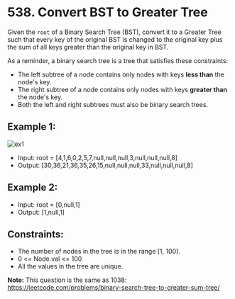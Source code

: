 # 538. Convert BST to Greater Tree

Given the `root` of a Binary Search Tree (BST), convert it to a Greater Tree such that every key of the original BST is changed to the original key plus the sum of all keys greater than the original key in BST.

As a reminder, a binary search tree is a tree that satisfies these constraints:

- The left subtree of a node contains only nodes with keys **less than** the node's key.
- The right subtree of a node contains only nodes with keys **greater than** the node's key.
- Both the left and right subtrees must also be binary search trees.

## Example 1:

![ex1](https://assets.leetcode.com/uploads/2019/05/02/tree.png)

- Input: root = [4,1,6,0,2,5,7,null,null,null,3,null,null,null,8]
- Output: [30,36,21,36,35,26,15,null,null,null,33,null,null,null,8]

## Example 2:

- Input: root = [0,null,1]
- Output: [1,null,1]

## Constraints:

- The number of nodes in the tree is in the range [1, 100].
- 0 <= Node.val <= 100
- All the values in the tree are unique.
 

**Note:** This question is the same as 1038: https://leetcode.com/problems/binary-search-tree-to-greater-sum-tree/